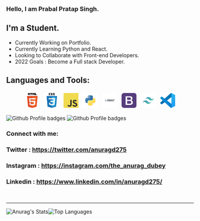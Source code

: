 
### Hello, I am Prabal Pratap Singh.

## I'm a Student.

- Currently Working on Portfolio.
- Currently Learning Python and React.
- Looking to Collaborate with Front-end Developers.
- 2022 Goals : Become a Full stack Developer.

## Languages and Tools:

<p align="center">
<img src="https://raw.githubusercontent.com/github/explore/80688e429a7d4ef2fca1e82350fe8e3517d3494d/topics/html/html.png" alt="HTML" height="40" style="vertical-align:top; margin:4px">

<img src="https://raw.githubusercontent.com/github/explore/80688e429a7d4ef2fca1e82350fe8e3517d3494d/topics/css/css.png" alt="CSS" height="40" style="vertical-align:top; margin:4px">

<img src="https://raw.githubusercontent.com/github/explore/80688e429a7d4ef2fca1e82350fe8e3517d3494d/topics/javascript/javascript.png" alt="Javascript" height="40" style="vertical-align:top; margin:4px">

<img src="https://raw.githubusercontent.com/github/explore/80688e429a7d4ef2fca1e82350fe8e3517d3494d/topics/python/python.png" alt="Python" height="40" style="vertical-align:top; margin:4px">

<img src="https://raw.githubusercontent.com/github/explore/80688e429a7d4ef2fca1e82350fe8e3517d3494d/topics/jquery/jquery.png" alt="JQuey" height="40" style="vertical-align:top; margin:4px">

<img src="https://raw.githubusercontent.com/github/explore/80688e429a7d4ef2fca1e82350fe8e3517d3494d/topics/bootstrap/bootstrap.png" alt="Bootstrap" height="40" style="vertical-align:top; margin:4px">

<img src="https://raw.githubusercontent.com/github/explore/80688e429a7d4ef2fca1e82350fe8e3517d3494d/topics/tailwind/tailwind.png" alt="Tailwind" height="40" style="vertical-align:top; margin:4px">

<img src="https://raw.githubusercontent.com/github/explore/80688e429a7d4ef2fca1e82350fe8e3517d3494d/topics/visual-studio-code/visual-studio-code.png" alt="VS Code" height="40" style="vertical-align:top; margin:4px">

</p>

<img align="center" alt="Github Profile badges" src="https://visitor-badge.laobi.icu/badge?page_id=prabalrajpoot">

<img align="center" alt="Github Profile badges" src="https://img.shields.io/github/followers/anuragd275?label=Follow&style=social">

### Connect with me:

### Twitter : https://twitter.com/anuragd275

### Instagram : https://instagram.com/the_anurag_dubey

### Linkedin : https://www.linkedin.com/in/anuragd275/

<br>

---

<img align="left" alt="Anurag's Stats" src="https://github-readme-stats.vercel.app/api?username=prabalrajpoot&show_icons=true&theme=tokyonight">

<img align="left" alt="Top Languages" src="https://github-readme-stats.vercel.app/api/top-langs/?username=prabalrajpoot">
